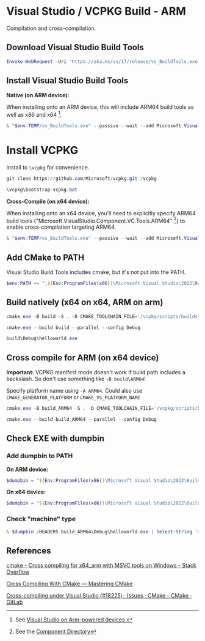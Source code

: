 # Visual Studio / VCPKG Build - ARM

Compilation and cross-compilation.

## Download Visual Studio Build Tools

```PowerShell
Invoke-WebRequest -Uri 'https://aka.ms/vs/17/release/vs_BuildTools.exe' -OutFile "$env:TEMP/vs_BuildTools.exe"
```

## Install Visual Studio Build Tools

**Native (on ARM device):**

When installing onto an ARM device, this will include ARM64 build tools as well as x86 and x64 [^1].

```PowerShell
& "$env:TEMP/vs_BuildTools.exe" --passive --wait --add Microsoft.VisualStudio.Workload.VCTools --includeRecommended
```

# Install VCPKG

Install to `\vcpkg` for convenience.

```PowerShell
git clone https://github.com/Microsoft/vcpkg.git /vcpkg

\vcpkg\bootstrap-vcpkg.bat
```

**Cross-Compile (on x64 device):**

When installing onto an x64 device, you'll need to explicitly specify ARM64 build tools ("Microsoft.VisualStudio.Component.VC.Tools.ARM64" [^2]) to enable cross-compilation targeting ARM64.

```PowerShell
& "$env:TEMP/vs_BuildTools.exe" --passive --wait --add Microsoft.VisualStudio.Workload.VCTools --includeRecommended --add Microsoft.VisualStudio.Component.VC.Tools.ARM64
```

[^1]: See [Visual Studio on Arm-powered devices
](https://learn.microsoft.com/en-us/visualstudio/install/visual-studio-on-arm-devices?view=vs-2022)

[^2]: See the [Component Directory](https://learn.microsoft.com/en-us/visualstudio/install/workload-component-id-vs-build-tools?view=vs-2022)

## Add CMake to PATH

Visual Studio Build Tools includes cmake, but it's not put into the PATH.

```PowerShell
$env:PATH += ";${Env:ProgramFiles(x86)}\Microsoft Visual Studio\2022\BuildTools\Common7\IDE\CommonExtensions\Microsoft\CMake\CMake\bin"
```
## Build natively (x64 on x64, ARM on arm)

```PowerShell
cmake.exe -B build -S . -D CMAKE_TOOLCHAIN_FILE='/vcpkg/scripts/buildsystems/vcpkg.cmake'

cmake.exe --build build --parallel --config Debug

build\Debug\helloworld.exe
```

## Cross compile for ARM (on x64 device)

**Important:** VCPKG manifest mode doesn't work if build path includes a backslash.  So don't use something like `-B build\ARM64`!

Specify platform name using `-A ARM64`. Could also use `CMAKE_GENERATOR_PLATFORM` or `CMAKE_VS_PLATFORM_NAME`

```PowerShell
cmake.exe -B build_ARM64 -S . -D CMAKE_TOOLCHAIN_FILE='/vcpkg/scripts/buildsystems/vcpkg.cmake' -A ARM64

cmake.exe --build build_ARM64 --parallel --config Debug
```

## Check EXE with dumpbin

### Add dumpbin to PATH

**On ARM device:**

```PowerShell
$dumpbin = "${Env:ProgramFiles(x86)}\Microsoft Visual Studio\2022\BuildTools\VC\Tools\MSVC\14.35.32215\bin\Hostarm64\x64\dumpbin.exe"
```

**On x64 device:**

```PowerShell
$dumpbin = "${Env:ProgramFiles(x86)}\Microsoft Visual Studio\2022\BuildTools\VC\Tools\MSVC\14.35.32215\bin\Hostx64\x64\dumpbin.exe"
```

### Check "machine" type

```PowerShell
& $dumpbin /HEADERS build_ARM64\Debug\helloworld.exe | Select-String 'machine' -SimpleMatch
```

## References

[cmake - Cross compiling for x64_arm with MSVC tools on Windows - Stack Overflow](https://stackoverflow.com/questions/66063056/cross-compiling-for-x64-arm-with-msvc-tools-on-windows)

[Cross Compiling With CMake — Mastering CMake](https://cmake.org/cmake/help/book/mastering-cmake/chapter/Cross%20Compiling%20With%20CMake.html)

[Cross-compiling under Visual Studio (#18225) · Issues · CMake - CMake · GitLab](https://gitlab.kitware.com/cmake/cmake/-/issues/18225)
